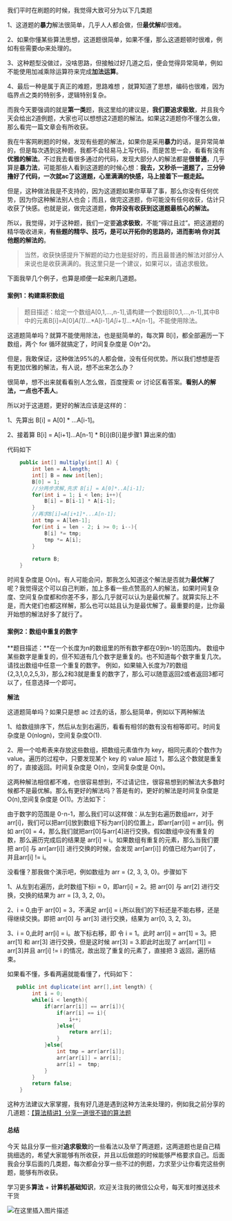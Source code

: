 

我们平时在刷题的时候，我觉得大致可分为以下几类题

1、这道题的**暴力**解法很简单，几乎人人都会做，但**最优解**却很难。

2、如果你懂某些算法思想，这道题很简单，如果不懂，那么这道题顿时很难，例如有些需要dp来处理的。

3、这种题型没做过，没啥思路，但接触过好几道之后，便会觉得异常简单，例如不能使用加减乘除运算符来完成**加法运算**。

4、最后一种是属于真正的难题，思路难想 ，就算知道了思想，编码也很难，因为临界点之类的特别多，逻辑特别复杂。

而我今天要强调的就是**第一类**题，我这里给的建议是，**我们要追求极致**，并且我今天会给出2道例题，大家也可以想想这2道题的解法。如果这2道题你不懂怎么做，那么看完一篇文章会有所收获。

我在牛客网刷题的时候，发现有些题的解法，如果你是采用**暴力**的话，是异常简单的，但是每次遇到这种题，我都不会轻易马上写代码，而是苦思一会，看看有没有**优雅的解法**。不过我去看很多通过的代码，发现大部分人的解法都是**很普通**，几乎算是**暴力法**，可能那些人看到这道题的时候心想：**我去，又秒杀一道题了，三分钟撸好了代码，一次就ac了这道题，心里满满的快感，马上接着下一题走起。**

但是，这种做法我是不支持的，因为这道题如果你草草了事，那么你没有任何优势，因为你这种解法别人也会；而且，做完这道题，你可能没有任何收获，估计只收获了快感。也就是说，做完这道题，**你并没有收获到这道题最核心的解法。**

所以，我觉得，对于这种题，我们一定要**追求极致**，不能“得过且过”。把这道题的精华吸收进来，**有些题的精华、技巧，是可以开拓你的思路的，进而影响
你对其他题的解法的**。

> 当然，收获快感提升下解题的动力也是挺好的，而且最普通的解法对部分人来说也是收获满满的。我这里只是一个建议，如果可以，请追求极致。

下面我举几个例子，也算是顺便一起来刷几道题。

#### 案例1：构建乘积数组

> 题目描述：给定一个数组A[0,1,...,n-1],请构建一个数组B[0,1,...,n-1],其中B中的元素B[i]=A[0]*A[1]*...*A[i-1]*A[i+1]*...*A[n-1]。不能使用除法。

这道题简单吗？就算不能使用除法，也是挺简单的，每次算 B[i]，都全部遍历一下数组，两个 for 循环就搞定了，时间复杂度是 O(n^2)。

但是，我敢保证，这种做法95%的人都会做，没有任何优势。所以我们想想是否有更加优雅的解法，有人说，想不出来怎么办？

很简单，想不出来就看看别人怎么做，百度搜索 or 讨论区看答案。**看别人的解法，一点也不丢人**。

所以对于这道题，更好的解法应该是这样的：

1、先算出 B[i] = A[0] * ...A[i-1]。

2、接着算 B[i] = A[i+1]...A[n-1] * B[i](B[i]是步骤1 算出来的值)

代码如下
```java
    public int[] multiply(int[] A) {
        int len = A.length;
        int[] B = new int[len];
        B[0] = 1;
        //分两步求解,先求 B[i] = A[0]*..A[i-1];
        for(int i = 1; i < len; i++){
            B[i] = B[i-1] * A[i-1];
        }
        //再求B[i]=A[i+1]*...A[n-1];
        int tmp = A[len-1];
        for(int i = len - 2; i >= 0; i--){
            B[i] *= tmp;
            tmp *= A[i];
        }
        
        return B;
    }
```
时间复杂度是 O(n)。有人可能会问，那我怎么知道这个解法是否就为**最优解**了呢？我觉得这个可以自己判断，加上多看一些点赞高的人的解法，如果时间复杂度、空间复杂度都和你差不多，那么几乎就可以认为是最优解了。就算实际上不是，而大佬们也都这样解，那么也可以姑且认为是最优解了。最重要的是，比你最开始想的解法好多了就行了。

#### 案例2：数组中重复的数字

**题目描述：**在一个长度为n的数组里的所有数字都在0到n-1的范围内。 数组中某些数字是重复的，但不知道有几个数字是重复的。也不知道每个数字重复几次。请找出数组中任意一个重复的数字。 例如，如果输入长度为7的数组{2,3,1,0,2,5,3}，那么2和3就是重复的数字了，那么可以随意返回2或者返回3都可以了，任意选择一个即可。

**解法**

这道题简单吗？如果只是想 ac 过去的话，那么挺简单，例如以下两种解法

1、给数组排序下，然后从左到右遍历，看看有相邻的数有没有相等即可。时间复杂度是 O(nlogn)，空间复杂度O(1).

2、用一个哈希表来存放这些数组，把数组元素值作为 key，相同元素的个数作为 value。遍历的过程中，只要发现某个 key 的 value 超过 1，那么这个数就是重复的了，直接返回。时间复杂度是 O(n)，空间复杂度是 O(n)。

这两种解法相信都不难，也很容易想到，不过请记住，很容易想到的解法大多数时候都不是最优解。那么有更好的解法吗？答是有的，更好的解法是时间复杂度是 O(n),空间复杂度是 O(1)。方法如下：

由于数字的范围是 0-n-1，那么我们可以这样做：从左到右遍历数组arr，对于 arr[i]，我们可以把arr[i]放到数组下标为arr[i]的位置上，即arr[arr[i]] = arr[i]。例如 arr[0] = 4，那么我们就把arr[0]与arr[4]进行交换。假如数组中没有重复的数，那么遍历完成后的结果是 arr[i] = i。如果数组有重复的元素，那么当我们要把 arr[i] 与 arr[arr[i]] 进行交换的时候，会发现 arr[arr[i]] 的值已经为arr[i]了，并且arr[i] != i。

没看懂？那我做个演示吧，例如数组为 arr = {2, 3, 3, 0}。步骤如下

1、从左到右遍历，此时数组下标i = 0，即arr[i] = 2。把 arr[0] 与 arr[2] 进行交换，交换的结果为 arr = [3, 3, 2, 0}。

2、i = 0,由于 arr[0] = 3，不满足 arr[i] = i,所以我们的下标还是不能右移，还是得继续交换。即把 arr[0] 与 arr[3] 进行交换，结果为 arr[0, 3, 2, 3}。

3、i = 0,此时 arr[i] = i。故下标右移，即 令 i = 1。此时 arr[i] = arr[1] = 3。把arr[1] 和 arr[3] 进行交换，但是这时候 arr[3] = 3.即此时出现了 arr[arr[1]] = arr[3]并且 arr[i] != i 的情况，故出现了重复的元素了，直接把 3 返回，遍历结束。

如果看不懂，多看两遍就能看懂了，代码如下：

```java
   public int duplicate(int arr[],int length) {
        int i = 0;
        while(i < length){
            if(arr[arr[i]] == arr[i]){
                if(arr[i] == i){
                    i++;
                }else{
                    return arr[i];
                }
            }else{
                int tmp = arr[arr[i]];
                arr[arr[i]] = arr[i];
                arr[i] =  tmp;
            }
        }
        return false;
    }
```
这种方法建议大家掌握，我有好几道是遇到这种方法来处理的，例如我之前分享的几道题：[【算法精讲】分享一道很不错的算法题](https://mp.weixin.qq.com/s?__biz=Mzg2NzA4MTkxNQ==&mid=2247485408&idx=1&sn=60d6a278f8aac3901725cb1d4d6107c6&scene=19&token=884853672&lang=zh_CN#wechat_redirect)

#### 总结

今天 姑且分享一些对**追求极致**的一些看法以及举了两道题，这两道题也是自己精挑细选的，希望大家能够有所收获，并且以后做题的时候能够严格要求自己。后面我会分享后面的几类题，每次都会分享一些不过的例题，力求至少让你看完这些例题，能够有所收获。



学习更多**算法** + **计算机基础知识**，欢迎关注我的微信公众号，每天准时推送技术干货

![在这里插入图片描述](https://img-blog.csdnimg.cn/20200306223728524.png?x-oss-process=image/watermark,type_ZmFuZ3poZW5naGVpdGk,shadow_10,text_aHR0cHM6Ly9ibG9nLmNzZG4ubmV0L20wXzM3OTA3Nzk3,size_16,color_FFFFFF,t_70)




